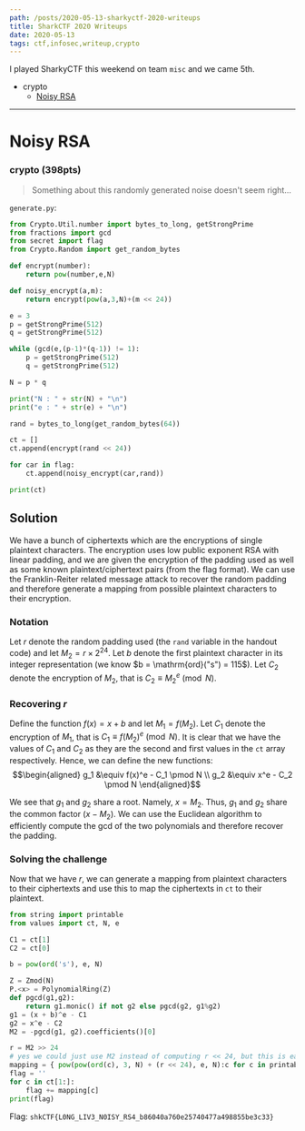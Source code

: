 ```yaml
---
path: /posts/2020-05-13-sharkyctf-2020-writeups
title: SharkCTF 2020 Writeups
date: 2020-05-13
tags: ctf,infosec,writeup,crypto
---
```


I played SharkyCTF this weekend on team `misc` and we came 5th.

- crypto
    - [Noisy RSA](#noisy-rsa)


---

# Noisy RSA <a name="noisy-rsa"></a>

### crypto (398pts)

> Something about this randomly generated noise doesn't seem right...

`generate.py`:

```python
from Crypto.Util.number import bytes_to_long, getStrongPrime
from fractions import gcd
from secret import flag
from Crypto.Random import get_random_bytes

def encrypt(number):
	return pow(number,e,N)

def noisy_encrypt(a,m):
	return encrypt(pow(a,3,N)+(m << 24))

e = 3
p = getStrongPrime(512)
q = getStrongPrime(512)

while (gcd(e,(p-1)*(q-1)) != 1):
	p = getStrongPrime(512)
	q = getStrongPrime(512)

N = p * q

print("N : " + str(N) + "\n")
print("e : " + str(e) + "\n")

rand = bytes_to_long(get_random_bytes(64))

ct = []
ct.append(encrypt(rand << 24))

for car in flag:
	ct.append(noisy_encrypt(car,rand))

print(ct)
```

## Solution

We have a bunch of ciphertexts which are the encryptions of single plaintext characters. The encryption uses low public exponent RSA with linear padding, and we are given the encryption of the padding used as well as some known plaintext/ciphertext pairs (from the flag format). We can use the Franklin-Reiter related message attack to recover the random padding and therefore generate a mapping from possible plaintext characters to their encryption.

### Notation

Let $r$ denote the random padding used (the `rand` variable in the handout code) and let $M_2 = r \times 2^{24}$. Let $b$ denote the first plaintext character in its integer representation (we know $b = \mathrm{ord}("s") = 115$). Let $C_2$ denote the encryption of $M_2$, that is $C_2 \equiv M_2^e \pmod N$.

### Recovering $r$

Define the function $f(x) = x + b$ and let $M_1 = f(M_2)$. Let $C_1$ denote the encryption of $M_1$, that is $C_1 \equiv f(M_2)^e \pmod N$. It is clear that we have the values of $C_1$ and $C_2$ as they are the second and first values in the `ct` array respectively. Hence, we can define the new functions:
$$\begin{aligned} g_1 &\equiv f(x)^e - C_1 \pmod N \\ g_2 &\equiv x^e - C_2 \pmod N \end{aligned}$$

We see that $g_1$ and $g_2$ share a root. Namely, $x = M_2$. Thus, $g_1$ and $g_2$ share the common factor $(x - M_2)$. We can use the Euclidean algorithm to efficiently compute the gcd of the two polynomials and therefore recover the padding.

### Solving the challenge

Now that we have $r$, we can generate a mapping from plaintext characters to their ciphertexts and use this to map the ciphertexts in `ct` to their plaintext.

```python
from string import printable
from values import ct, N, e

C1 = ct[1]
C2 = ct[0]

b = pow(ord('s'), e, N)

Z = Zmod(N)
P.<x> = PolynomialRing(Z)
def pgcd(g1,g2):
    return g1.monic() if not g2 else pgcd(g2, g1%g2)
g1 = (x + b)^e - C1
g2 = x^e - C2
M2 = -pgcd(g1, g2).coefficients()[0]

r = M2 >> 24
# yes we could just use M2 instead of computing r << 24, but this is easier to understand
mapping = { pow(pow(ord(c), 3, N) + (r << 24), e, N):c for c in printable }
flag = ''
for c in ct[1:]:
    flag += mapping[c]
print(flag)
```

Flag: `shkCTF{L0NG_LIV3_N0ISY_RS4_b86040a760e25740477a498855be3c33}`

